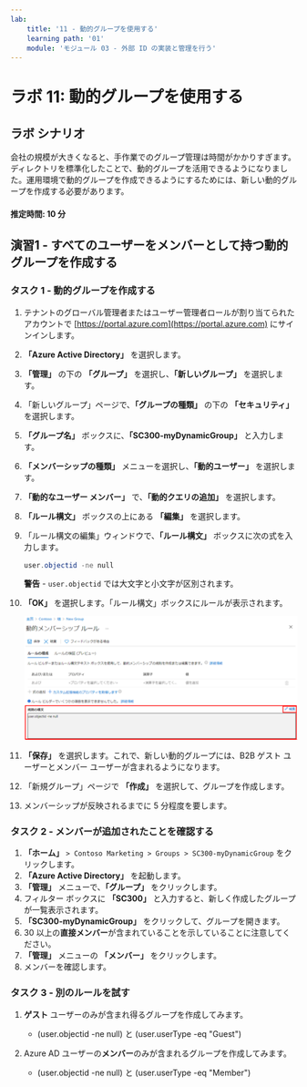 ```yaml
---
lab:
    title: '11 - 動的グループを使用する'
    learning path: '01'
    module: 'モジュール 03 - 外部 ID の実装と管理を行う'
---
```


# ラボ 11: 動的グループを使用する

## ラボ シナリオ

会社の規模が大きくなると、手作業でのグループ管理は時間がかかりすぎます。ディレクトリを標準化したことで、動的グループを活用できるようになりました。運用環境で動的グループを作成できるようにするためには、新しい動的グループを作成する必要があります。

#### 推定時間: 10 分

## 演習1 - すべてのユーザーをメンバーとして持つ動的グループを作成する

### タスク 1 - 動的グループを作成する

1. テナントのグローバル管理者またはユーザー管理者ロールが割り当てられたアカウントで [https://portal.azure.com](https://portal.azure.com) にサインインします。

2. **「Azure Active Directory」** を選択します。

3. **「管理」** の下の **「グループ」** を選択し、**「新しいグループ」** を選択します。

4. 「新しいグループ」ページで、**「グループの種類」** の下の **「セキュリティ」** を選択します。

5. **「グループ名」** ボックスに、**「SC300-myDynamicGroup」** と入力します。

6. **「メンバーシップの種類」** メニューを選択し、**「動的ユーザー」** を選択します。

7. **「動的なユーザー メンバー」** で、**「動的クエリの追加」** を選択します。

8. **「ルール構文」** ボックスの上にある **「編集」** を選択します。

9. 「ルール構文の編集」ウィンドウで、**「ルール構文」** ボックスに次の式を入力します。

    ```powershell
    user.objectid -ne null
    ```

    **警告** - `user.objectid` では大文字と小文字が区別されます。

10. **「OK」** を選択します。「ルール構文」ボックスにルールが表示されます。

    ![ルール構文が強調表示されている「動的メンバーシップ ルール」ブレードを表示する画面イメージ](./media/lp1-mod3-dynamic-group-membership-rule.png)

11. **「保存」** を選択します。これで、新しい動的グループには、B2B ゲスト ユーザーとメンバー ユーザーが含まれるようになります。

12. 「新規グループ」ページで **「作成」** を選択して、グループを作成します。

13. メンバーシップが反映されるまでに 5 分程度を要します。

### タスク 2 - メンバーが追加されたことを確認する

1. **「ホーム」** `> Contoso Marketing > Groups > SC300-myDynamicGroup` をクリックします。
2. **「Azure Active Directory」** を起動します。
3. **「管理」** メニューで、**「グループ」** をクリックします。
4. フィルター ボックスに **「SC300」** と入力すると、新しく作成したグループが一覧表示されます。
5. **「SC300-myDynamicGroup」** をクリックして、グループを開きます。
6. 30 以上の**直接メンバー**が含まれていることを示していることに注意してください。
7. **「管理」** メニューの **「メンバー」** をクリックします。
8. メンバーを確認します。

### タスク 3 - 別のルールを試す

1. **ゲスト** ユーザーのみが含まれ得るグループを作成してみます。
   - (user.objectid -ne null) と (user.userType -eq "Guest")

2. Azure AD ユーザーの**メンバー**のみが含まれるグループを作成してみます。
   - (user.objectid -ne null) と (user.userType -eq "Member")
